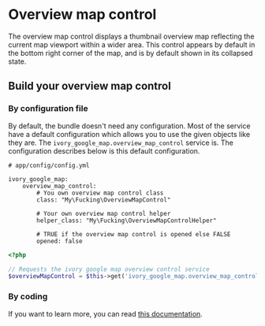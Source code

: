 # Overview map control

The overview map control displays a thumbnail overview map reflecting the current map viewport within a wider area.
This control appears by default in the bottom right corner of the map, and is by default shown in its collapsed state.

## Build your overview map control

### By configuration file

By default, the bundle doesn't need any configuration. Most of the service have a default configuration which allows
you to use the given objects like they are. The ``ivory_google_map.overview_map_control`` service is. The configuration
describes below is this default configuration.

```
# app/config/config.yml

ivory_google_map:
    overview_map_control:
        # You own overview map control class
        class: "My\Fucking\OverviewMapControl"

        # Your own overview map control helper
        helper_class: "My\Fucking\OverviewMapControlHelper"

        # TRUE if the overview map control is opened else FALSE
        opened: false
```

``` php
<?php

// Requests the ivory google map overview control service
$overviewMapControl = $this->get('ivory_google_map.overview_map_control');
```

### By coding

If you want to learn more, you can read
[this documentation](https://github.com/egeloen/ivory-google-map/blob/master/doc/usage/controls/overview.md).
